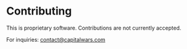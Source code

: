 # Contributing

This is proprietary software. Contributions are not currently accepted.

For inquiries: contact@capitalwars.com